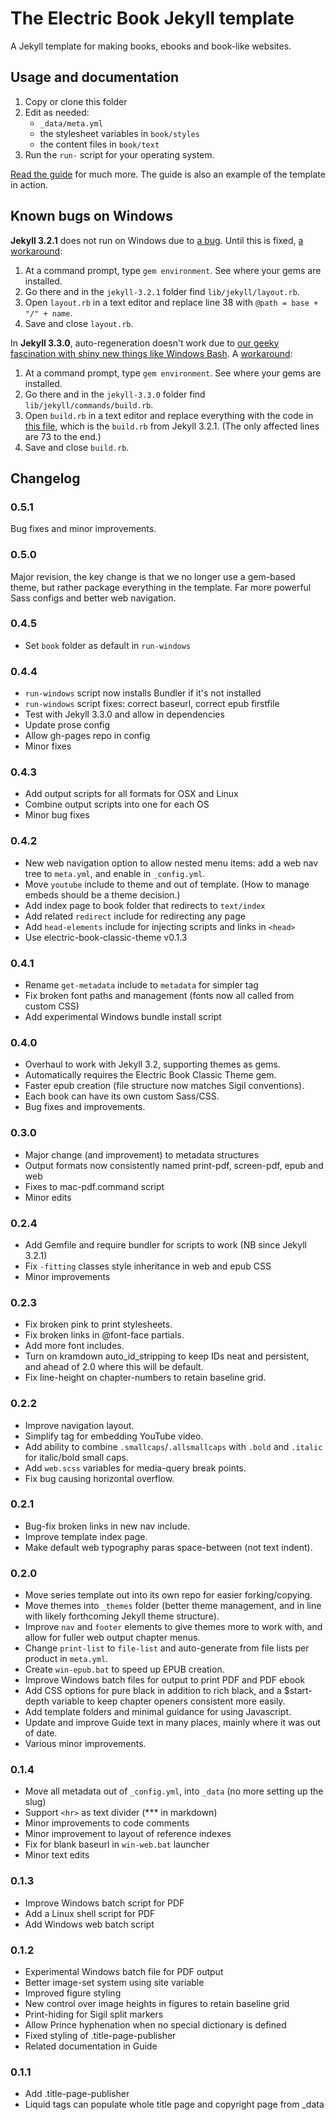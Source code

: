 # The Electric Book Jekyll template

A Jekyll template for making books, ebooks and book-like websites.

## Usage and documentation

1. Copy or clone this folder
2. Edit as needed:
	- `_data/meta.yml` 
	- the stylesheet variables in `book/styles`
	- the content files in `book/text`
3. Run the `run-` script for your operating system.

[Read the guide](http://electricbook.works) for much more. The guide is also an example of the template in action.

## Known bugs on Windows

**Jekyll 3.2.1** does not run on Windows due to [a bug](https://github.com/jekyll/jekyll/issues/5192). Until this is fixed, [a workaround](https://github.com/jekyll/jekyll/issues/5192#issuecomment-237484567):

1. At a command prompt, type `gem environment`. See where your gems are installed.
2. Go there and in the `jekyll-3.2.1` folder find `lib/jekyll/layout.rb`.
3. Open `layout.rb` in a text editor and replace line 38 with `@path = base + "/" + name`.
4. Save and close `layout.rb`.

In **Jekyll 3.3.0**, auto-regeneration doesn't work due to [our geeky fascination with shiny new things like Windows Bash](https://github.com/jekyll/jekyll/issues/5462). A [workaround](https://github.com/jekyll/jekyll/issues/5462#issuecomment-252237991): 

1. At a command prompt, type `gem environment`. See where your gems are installed.
2. Go there and in the `jekyll-3.3.0` folder find `lib/jekyll/commands/build.rb`.
3. Open `build.rb` in a text editor and replace everything with the code in [this file](https://raw.githubusercontent.com/jekyll/jekyll/d590d7a73863c896e3fe0292e8b2976172fa91f7/lib/jekyll/commands/build.rb), which is the `build.rb` from Jekyll 3.2.1. (The only affected lines are 73 to the end.)
4. Save and close `build.rb`.

## Changelog

### 0.5.1

Bug fixes and minor improvements.

### 0.5.0

Major revision, the key change is that we no longer use a gem-based theme, but rather package everything in the template. Far more powerful Sass configs and better web navigation.

### 0.4.5

* Set `book` folder as default in `run-windows`

### 0.4.4

* `run-windows` script now installs Bundler if it's not installed
* `run-windows` script fixes: correct baseurl, correct epub firstfile
* Test with Jekyll 3.3.0 and allow in dependencies
* Update prose config
* Allow gh-pages repo in config
* Minor fixes

### 0.4.3

* Add output scripts for all formats for OSX and Linux
* Combine output scripts into one for each OS
* Minor bug fixes

### 0.4.2

* New web navigation option to allow nested menu items: add a web nav tree to `meta.yml`, and enable in `_config.yml`.
* Move `youtube` include to theme and out of template. (How to manage embeds should be a theme decision.)
* Add index page to book folder that redirects to `text/index`
* Add related `redirect` include for redirecting any page
* Add `head-elements` include for injecting scripts and links in `<head>`
* Use electric-book-classic-theme v0.1.3

### 0.4.1

* Rename `get-metadata` include to `metadata` for simpler tag
* Fix broken font paths and management (fonts now all called from custom CSS)
* Add experimental Windows bundle install script

### 0.4.0

* Overhaul to work with Jekyll 3.2, supporting themes as gems.
* Automatically requires the Electric Book Classic Theme gem.
* Faster epub creation (file structure now matches Sigil conventions).
* Each book can have its own custom Sass/CSS.
* Bug fixes and improvements.

### 0.3.0

* Major change (and improvement) to metadata structures
* Output formats now consistently named print-pdf, screen-pdf, epub and web
* Fixes to mac-pdf.command script
* Minor edits

### 0.2.4

* Add Gemfile and require bundler for scripts to work (NB since Jekyll 3.2.1)
* Fix `-fitting` classes style inheritance in web and epub CSS
* Minor improvements

### 0.2.3

* Fix broken pink to print stylesheets.
* Fix broken links in @font-face partials.
* Add more font includes.
* Turn on kramdown auto_id_stripping to keep IDs neat and persistent, and ahead of 2.0 where this will be default.
* Fix line-height on chapter-numbers to retain baseline grid.

### 0.2.2

* Improve navigation layout.
* Simplify tag for embedding YouTube video.
* Add ability to combine `.smallcaps`/`.allsmallcaps` with `.bold` and `.italic` for italic/bold small caps.
* Add `web.scss` variables for media-query break points.
* Fix bug causing horizontal overflow.

### 0.2.1

* Bug-fix broken links in new nav include.
* Improve template index page.
* Make default web typography paras space-between (not text indent).

### 0.2.0

* Move series template out into its own repo for easier forking/copying.
* Move themes into `_themes` folder (better theme management, and in line with likely forthcoming Jekyll theme structure).
* Improve `nav` and `footer` elements to give themes more to work with, and allow for fuller web output chapter menus.
* Change `print-list` to `file-list` and auto-generate from file lists per product in `meta.yml`.
* Create `win-epub.bat` to speed up EPUB creation.
* Improve Windows batch files for output to print PDF and PDF ebook
* Add CSS options for pure black in addition to rich black, and a $start-depth variable to keep chapter openers consistent more easily.
* Add template folders and minimal guidance for using Javascript.
* Update and improve Guide text in many places, mainly where it was out of date.
* Various minor improvements.

### 0.1.4

* Move all metadata out of `_config.yml`, into `_data` (no more setting up the slug)
* Support `<hr>` as text divider (\*\*\* in markdown)
* Minor improvements to code comments
* Minor improvement to layout of reference indexes
* Fix for blank baseurl in `win-web.bat` launcher
* Minor text edits

### 0.1.3

* Improve Windows batch script for PDF
* Add a Linux shell script for PDF
* Add Windows web batch script

### 0.1.2

* Experimental Windows batch file for PDF output
* Better image-set system using site variable
* Improved figure styling
* New control over image heights in figures to retain baseline grid
* Print-hiding for Sigil split markers
* Allow Prince hyphenation when no special dictionary is defined
* Fixed styling of .title-page-publisher
* Related documentation in Guide

### 0.1.1

* Add .title-page-publisher
* Liquid tags can populate whole title page and copyright page from _data
